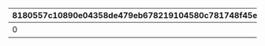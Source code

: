 |8180557c10890e04358de479eb678219104580c781748f45ef3e6c156956ea87|ff846d61d8724548400edeafaff1b8f196eaf5cd762acfe0d0f2ad8eeb065540|00a2aa3246fb9b50f4817f2ae5a58693746aecc7530fda2965f902d696fe3556|3824ce73a0d9b5c4b9cda4854d7e0fde54050ec5c4307d2809426f9d28bb5ef7|b53a277289466eb3b81d558ebc007ff245d2d794741e876e7d32dc689a1eab1c|239c09f8044d8791f772d75fc54b0bcde930fce516d38d510eef1a218aa07acd|212d9ceef4f8fa3b1f4cbb820b030afc82841790e5552629d08ee9227ad32f46|001554f815d92d499bbd426e1a8d980196c5a8228722906e38ba0c62b8ab6815|5048603f851430d46b7dd81e3f3f7319b9ef9bf49169b3d6d8202f8e8febe727|f6f9d0565e6534dfed4129c7a4a54e23a4469c37bcde40582e04198880b6e26c|5d2482a69e9739a74a27f7c466f7f98e7394be3631e7464dc54728fdfc9cc733|1d12a51e8551845adeb2625aa8d09189d44a5ef85674642640d0502b858b1992|97286dc562493221b7de5016a9b61cf2ef88b4f36fc04a794c486483e20d5951|ed71eeec693ced146ee47a67352531fefaf5d6d77b3f16a8140462b4da7c2eef|46d124d39b979a44b734ebd3f8484aae72f0a69e276a141c96e69098042cd133|a7d0da2ea561cacf3304e56d2488e7da50398ba2a7942f52afc590f357088b0c|569794f5b95752b4dae034dea73fa0843cb14be61e8cbadaaf6e655882ed4512|73ec0049b9e296fdac32783e250f3220b13ff076ecccd71a0b5425bd2acf1884|8dd2eff000645cb308420826a1476c56f9fb487d74eab686d3db57a86b787cc2|
| --- | --- | --- | --- | --- | --- | --- | --- | --- | --- | --- | --- | --- | --- | --- | --- | --- | --- | --- |
|0|1113|0|0|0|15|0|200000|二人のお手伝いの合計で200000pt獲得しよう|0|0|0|0|0|1|0|7|0|0|